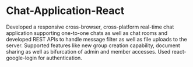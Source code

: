 # Chat-Application-React
Developed a responsive cross-browser, cross-platform real-time chat application supporting one-to-one chats as well as chat rooms and developed REST APIs to handle message filter as well as file uploads to the server. Supported features like new group creation capability, document sharing as well as bifurcation of admin and member accesses. Used react-google-login for authentication.
